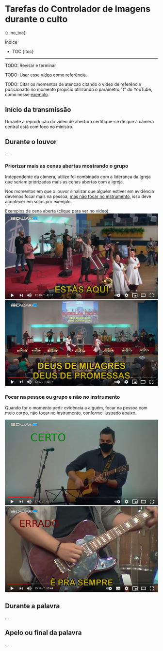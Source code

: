 # Tarefas do Controlador de Imagens durante o culto
{: .no_toc}

Índice
* TOC
{:toc}
---

TODO: Revisar e terminar

TODO: Usar esse [vídeo](https://youtu.be/CFmrBNZVsIs) como referência.

TODO: Citar os momentos de atençao citando o vídeo de referência posicionado no momento propício utilizando o parâmetro "t" do YouTube, como nesse [exemplo](https://youtu.be/CFmrBNZVsIs?t=839).

## Início da transmissão
Durante a reprodução do vídeo de abertura certifique-se de que a câmera central está com foco no ministro.

## Durante o louvor
...

### Priorizar mais as cenas abertas mostrando o grupo
Independente da câmera, utilize foi combinado com a liderança da igreja que seriam priorizadas mais as cenas abertas com a igreja.

Nos momentos em que o louvor sinalizar que alguém estiver em evidência devemos focar mais na pessoa, [mas não focar no instrumento](#focar-na-pessoa-ou-grupo-e-não-no-instrumento), isso deve acontecer em solos por exemplo.

Exemplos de cena aberta (clique para ver no vídeo):
[![Exemplo de cena aberta 1](cena-aberta-1.png "Exemplo de cena aberta 1")](https://youtu.be/FZRuh-ijnk8?t=768)\
[![Exemplo de cena aberta 2](cena-aberta-2.png "Exemplo de cena aberta 2")](https://youtu.be/FZRuh-ijnk8?t=776)

### Focar na pessoa ou grupo e não no instrumento
Quando for o momento pedir evidência a alguém, focar na pessoa com meio corpo, não focar no instrumento, conforme ilustrado abaixo.

[![Exemplo correto de foco no músico](foco-no-musico-certo.png "Exemplo correto de foco no músico")](https://youtu.be/FZRuh-ijnk8?t=1063)\
[![Exemplo errado de foco no músico](foco-no-musico-errado.png "Exemplo errado de foco no músico")](https://youtu.be/JuAAO8FsWJw?t=918)

## Durante a palavra
...

## Apelo ou final da palavra
...